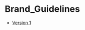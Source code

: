 # Brand_Guidelines

- [Version 1](https://github.com/CWAllen199/Brand_Guidelines/blob/gh_brand_guidelines/craig_allen_brand_guidelines_reduced_filesize.pdf)